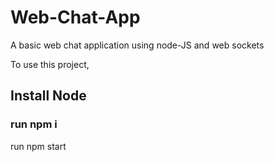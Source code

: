# Web-Chat-App
A basic web chat application using node-JS and web sockets

To use this project,
## Install Node
### run npm i
run npm start 


